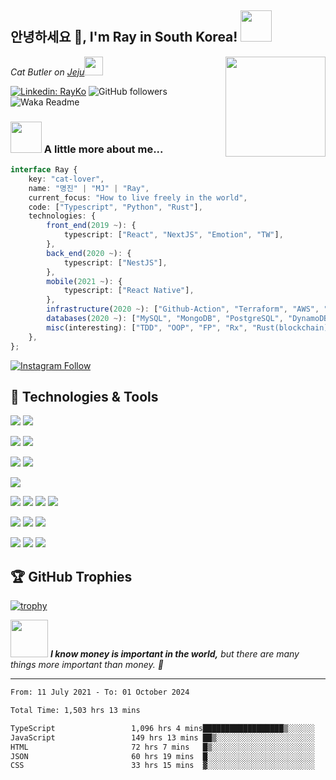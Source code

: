 <h2>안녕하세요 👋, I'm Ray in South Korea! <img src="https://media.giphy.com/media/ES4Vcv8zWfIt2/giphy.gif" width="50"></h2>

<img align='right' src="https://media.giphy.com/media/VOPK1BqsMEJRS/giphy.gif" height="160">
<p><em>Cat Butler on <a href="https://goo.gl/maps/tymCqPy1xovhffHw9">Jeju</a><img src="https://media.giphy.com/media/11dR2hEgtN5KoM/giphy.gif" width="30"></em></p>

[![Linkedin: RayKo](https://img.shields.io/badge/-RayKo-blue?style=flat-square&logo=Linkedin&logoColor=white&link=https://www.linkedin.com/in/rayle/)](https://www.linkedin.com/in/rayleigh1/)
![GitHub followers](https://img.shields.io/github/followers/rayleighko?label=Follow&style=social)
![Waka Readme](https://github.com/anmol098/anmol098/workflows/Waka%20Readme/badge.svg)

### <img src="https://media.giphy.com/media/VgCDAzcKvsR6OM0uWg/giphy.gif" width="50"> A little more about me...  

```typescript
interface Ray {
    key: "cat-lover",
    name: "명진" | "MJ" | "Ray",
    current_focus: "How to live freely in the world",
    code: ["Typescript", "Python", "Rust"],
    technologies: {
        front_end(2019 ~): {
            typescript: ["React", "NextJS", "Emotion", "TW"],
        },
        back_end(2020 ~): {
            typescript: ["NestJS"],
        },
        mobile(2021 ~): {
            typescript: ["React Native"],
        },
        infrastructure(2020 ~): ["Github-Action", "Terraform", "AWS", "CloudFlare", "Serverless"],
        databases(2020 ~): ["MySQL", "MongoDB", "PostgreSQL", "DynamoDB"],
        misc(interesting): ["TDD", "OOP", "FP", "Rx", "Rust(blockchain)", "Deno", "NX", "GQL"],
    },
};

```
[![Instagram Follow](https://img.shields.io/badge/Instagram-E4405F?style=for-the-badge&logo=instagram&logoColor=white)](https://www.instagram.com/rayleigh_ko/)

<!-- low score now -->
<!-- 
## Coding Challenges

### LeetCode

[![LeetCode ranking](https://img.shields.io/badge/dynamic/json?style=for-the-badge&labelColor=black&color=%23ffa116&label=Ranking&query=ranking&url=https%3A%2F%2Fleetcode-badge.vercel.app%2Fapi%2Fusers%2Frayleighko&logo=leetcode&logoColor=yellow)](https://leetcode.com/rayleighko/)
[![LeetCode solvedOverTotal](https://img.shields.io/badge/dynamic/json?style=for-the-badge&labelColor=black&color=%23ffa116&label=Solved&query=solvedOverTotal&url=https%3A%2F%2Fleetcode-badge.vercel.app%2Fapi%2Fusers%2Frayleighko&logo=leetcode&logoColor=yellow)](https://leetcode.com/rayleighko/)

### BOJ

[![solved.ac
profile](http://mazassumnida.wtf/api/v2/generate_badge?boj=rayleighko)](https://solved.ac/rayleighko) 
-->

<!-- ## 📝 [Blogs](https://k-dev.medium.com/) -->

## 🔧 Technologies & Tools

![](https://img.shields.io/badge/Editor-VS_Code-informational?style=flat&logo=visual-studio-code&logoColor=white&color=007ACC)
![](https://img.shields.io/badge/Shell-Zsh-informational?style=flat&logo=gnu-bash&logoColor=white&color=4EAA25)
  
![](https://img.shields.io/badge/OS-Linux-informational?style=flat&logo=linux&logoColor=white&color=FCC624)
![](https://img.shields.io/badge/OS-macOS-informational?style=flat&logo=macos&logoColor=white&color=000000)
  
![](https://img.shields.io/badge/Code-Typescript-informational?style=flat&logo=typescript&logoColor=white&color=3178C6)
![](https://img.shields.io/badge/Code-Python-informational?style=flat&logo=python&logoColor=white&color=3776AB)

![](https://img.shields.io/badge/RunTime-Node-informational?style=flat&logo=node.js&logoColor=white&color=339933)

![](https://img.shields.io/badge/Lib-React-informational?style=flat&logo=react&logoColor=white&color=61DAFB)
![](https://img.shields.io/badge/FW-React_Native-informational?style=flat&logo=react&logoColor=white&color=61DAFB)
![](https://img.shields.io/badge/FW-NextJS-informational?style=flat&logo=next.js&logoColor=white&color=000000)
![](https://img.shields.io/badge/FW-NestJS-informational?style=flat&logo=nestjs&logoColor=white&color=E0234E)
  
![](https://img.shields.io/badge/DB-MySQL-informational?style=flat&logo=mysql&logoColor=white&color=4479A1)
![](https://img.shields.io/badge/DB-DynamoDB-informational?style=flat&logo=amazon-dynamodb&logoColor=white&color=4053D6)
![](https://img.shields.io/badge/DB-MongoDB-informational?style=flat&logo=mongodb&logoColor=white&color=47A248)
  
![](https://img.shields.io/badge/Infra-AWS-informational?style=flat&logo=amazon-aws&logoColor=white&color=232F3E)
![](https://img.shields.io/badge/Infra-Docker-informational?style=flat&logo=docker&logoColor=white&color=2496ED)
![](https://img.shields.io/badge/Infra-Serverless-informational?style=flat&logo=serverless&logoColor=white&color=FD5750)

## 🏆 GitHub Trophies

[![trophy](https://github-profile-trophy.vercel.app/?username=rayleighko&theme=nord&column=7)](https://github.com/ryo-ma/github-profile-trophy)

<img src="https://media.giphy.com/media/12m6M9cySmlph6/giphy.gif" width="60"> <em><b>I know money is important in the world,</b> but there are many things more important than money. 👾</em>

---

<!--START_SECTION:waka-->

```txt
From: 11 July 2021 - To: 01 October 2024

Total Time: 1,503 hrs 13 mins

TypeScript                 1,096 hrs 4 mins██████████████████▒░░░░░░   72.92 %
JavaScript                 149 hrs 13 mins ██▒░░░░░░░░░░░░░░░░░░░░░░   09.93 %
HTML                       72 hrs 7 mins   █▒░░░░░░░░░░░░░░░░░░░░░░░   04.80 %
JSON                       60 hrs 19 mins  █░░░░░░░░░░░░░░░░░░░░░░░░   04.01 %
CSS                        33 hrs 15 mins  ▓░░░░░░░░░░░░░░░░░░░░░░░░   02.21 %
```

<!--END_SECTION:waka-->
